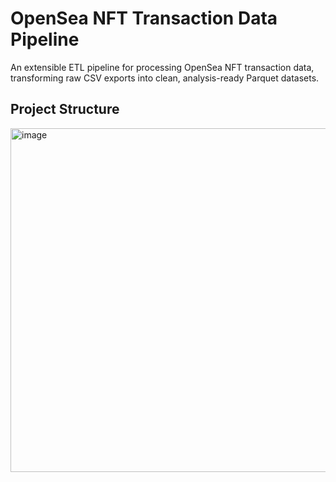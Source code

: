# OpenSea NFT Transaction Data Pipeline

An extensible ETL pipeline for processing OpenSea NFT transaction data, transforming raw CSV exports into clean, analysis-ready Parquet datasets.

## Project Structure

<img width="604" height="550" alt="image" src="https://github.com/user-attachments/assets/1fb99260-dd1c-4ca6-a66e-8903e1c68b73" />



